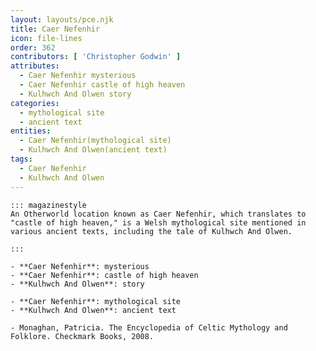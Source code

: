 ```yaml
---
layout: layouts/pce.njk
title: Caer Nefenhir
icon: file-lines
order: 362
contributors: [ 'Christopher Godwin' ]
attributes:
  - Caer Nefenhir mysterious
  - Caer Nefenhir castle of high heaven
  - Kulhwch And Olwen story
categories:
  - mythological site
  - ancient text
entities:
  - Caer Nefenhir(mythological site)
  - Kulhwch And Olwen(ancient text)
tags:
  - Caer Nefenhir
  - Kulhwch And Olwen
---
```

``` tab [group1:Info]
::: magazinestyle
An Otherworld location known as Caer Nefenhir, which translates to "castle of high heaven," is a Welsh mythological site mentioned in various ancient texts, including the tale of Kulhwch And Olwen.

:::
```
``` tab [group1:Attributes]
- **Caer Nefenhir**: mysterious
- **Caer Nefenhir**: castle of high heaven
- **Kulhwch And Olwen**: story
```
``` tab [group1:Entities]
- **Caer Nefenhir**: mythological site
- **Kulhwch And Olwen**: ancient text
```
``` tab [group1:Sources]
- Monaghan, Patricia. The Encyclopedia of Celtic Mythology and Folklore. Checkmark Books, 2008.
```
